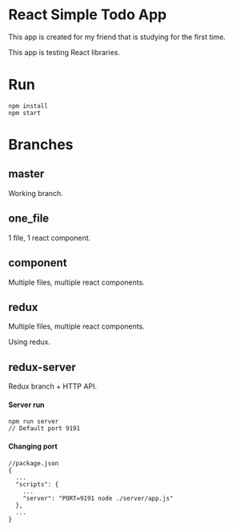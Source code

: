 # React Simple Todo App
This app is created for my friend that is studying for the first time.

This app is testing React libraries.

# Run
~~~
npm install
npm start
~~~

# Branches
## master
Working branch.

## one_file
1 file, 1 react component.

## component
Multiple files, multiple react components.

## redux
Multiple files, multiple react components.

Using redux.

## redux-server
Redux branch + HTTP API.

#### Server run
~~~
npm run server
// Default port 9191
~~~
#### Changing port
~~~
//package.json
{  
  ...
  "scripts": {
    ...
    "server": "PORT=9191 node ./server/app.js"
  },
  ...
}
~~~
